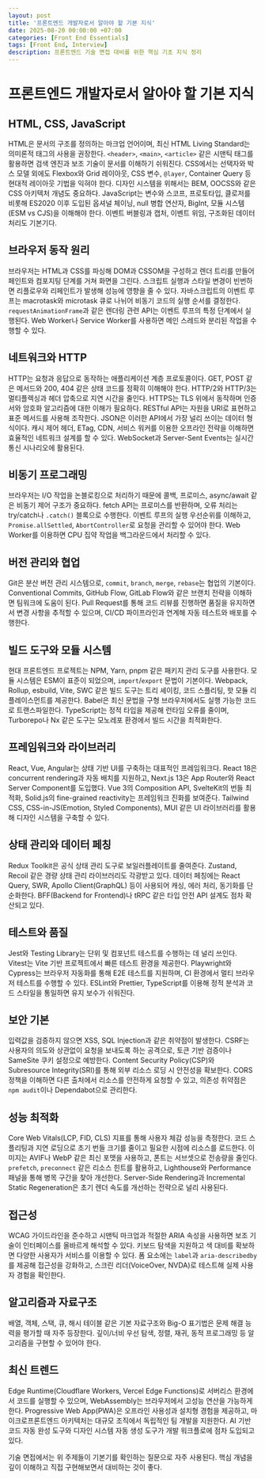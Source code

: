 ```yaml
---
layout: post
title: '프론트엔드 개발자로서 알아야 할 기본 지식'
date: 2025-08-20 00:00:00 +07:00
categories: [Front End Essentials]
tags: [Front End, Interview]
description: 프론트엔드 기술 면접 대비를 위한 핵심 기초 지식 정리
---
```


# 프론트엔드 개발자로서 알아야 할 기본 지식

## HTML, CSS, JavaScript
HTML은 문서의 구조를 정의하는 마크업 언어이며, 최신 HTML Living Standard는 의미론적 태그의 사용을 권장한다. `<header>`, `<main>`, `<article>` 같은 시맨틱 태그를 활용하면 검색 엔진과 보조 기술이 문서를 이해하기 쉬워진다.
CSS에서는 선택자와 박스 모델 외에도 Flexbox와 Grid 레이아웃, CSS 변수, `@layer`, Container Query 등 현대적 레이아웃 기법을 익혀야 한다. 디자인 시스템을 위해서는 BEM, OOCSS와 같은 CSS 아키텍처 개념도 중요하다.
JavaScript는 변수와 스코프, 프로토타입, 클로저를 비롯해 ES2020 이후 도입된 옵셔널 체이닝, null 병합 연산자, BigInt, 모듈 시스템(ESM vs CJS)을 이해해야 한다. 이벤트 버블링과 캡처, 이벤트 위임, 구조화된 데이터 처리도 기본기다.

## 브라우저 동작 원리
브라우저는 HTML과 CSS를 파싱해 DOM과 CSSOM을 구성하고 렌더 트리를 만들어 페인트와 컴포지팅 단계를 거쳐 화면을 그린다. 스크립트 실행과 스타일 변경이 빈번하면 리플로우와 리페인트가 발생해 성능에 영향을 줄 수 있다.
자바스크립트의 이벤트 루프는 macrotask와 microtask 큐로 나뉘어 비동기 코드의 실행 순서를 결정한다. `requestAnimationFrame`과 같은 렌더링 관련 API는 이벤트 루프의 특정 단계에서 실행된다. Web Worker나 Service Worker를 사용하면 메인 스레드와 분리된 작업을 수행할 수 있다.

## 네트워크와 HTTP
HTTP는 요청과 응답으로 동작하는 애플리케이션 계층 프로토콜이다. GET, POST 같은 메서드와 200, 404 같은 상태 코드를 정확히 이해해야 한다.
HTTP/2와 HTTP/3는 멀티플렉싱과 헤더 압축으로 지연 시간을 줄인다. HTTPS는 TLS 위에서 동작하며 인증서와 암호화 알고리즘에 대한 이해가 필요하다.
RESTful API는 자원을 URI로 표현하고 표준 메서드를 사용해 조작한다. JSON은 이러한 API에서 가장 널리 쓰이는 데이터 형식이다.
캐시 제어 헤더, ETag, CDN, 서비스 워커를 이용한 오프라인 전략을 이해하면 효율적인 네트워크 설계를 할 수 있다. WebSocket과 Server-Sent Events는 실시간 통신 시나리오에 활용된다.

## 비동기 프로그래밍
브라우저는 I/O 작업을 논블로킹으로 처리하기 때문에 콜백, 프로미스, async/await 같은 비동기 제어 구조가 중요하다. fetch API는 프로미스를 반환하며, 오류 처리는 try/catch나 `.catch()` 블록으로 수행한다.
이벤트 루프의 실행 우선순위를 이해하고, `Promise.allSettled`, `AbortController`로 요청을 관리할 수 있어야 한다. Web Worker를 이용하면 CPU 집약 작업을 백그라운드에서 처리할 수 있다.

## 버전 관리와 협업
Git은 분산 버전 관리 시스템으로, `commit`, `branch`, `merge`, `rebase`는 협업의 기본이다. Conventional Commits, GitHub Flow, GitLab Flow와 같은 브랜치 전략을 이해하면 팀워크에 도움이 된다.
Pull Request를 통해 코드 리뷰를 진행하면 품질을 유지하면서 변경 사항을 추적할 수 있으며, CI/CD 파이프라인과 연계해 자동 테스트와 배포를 수행한다.

## 빌드 도구와 모듈 시스템
현대 프론트엔드 프로젝트는 NPM, Yarn, pnpm 같은 패키지 관리 도구를 사용한다. 모듈 시스템은 ESM이 표준이 되었으며, `import`/`export` 문법이 기본이다.
Webpack, Rollup, esbuild, Vite, SWC 같은 빌드 도구는 트리 셰이킹, 코드 스플리팅, 핫 모듈 리플레이스먼트를 제공한다. Babel은 최신 문법을 구형 브라우저에서도 실행 가능한 코드로 트랜스파일한다.
TypeScript는 정적 타입을 제공해 런타임 오류를 줄이며, Turborepo나 Nx 같은 도구는 모노레포 환경에서 빌드 시간을 최적화한다.

## 프레임워크와 라이브러리
React, Vue, Angular는 상태 기반 UI를 구축하는 대표적인 프레임워크다. React 18은 concurrent rendering과 자동 배치를 지원하고, Next.js 13은 App Router와 React Server Component를 도입했다.
Vue 3의 Composition API, SvelteKit의 번들 최적화, Solid.js의 fine-grained reactivity는 프레임워크 진화를 보여준다. Tailwind CSS, CSS-in-JS(Emotion, Styled Components), MUI 같은 UI 라이브러리를 활용해 디자인 시스템을 구축할 수 있다.

## 상태 관리와 데이터 페칭
Redux Toolkit은 공식 상태 관리 도구로 보일러플레이트를 줄여준다. Zustand, Recoil 같은 경량 상태 관리 라이브러리도 각광받고 있다.
데이터 페칭에는 React Query, SWR, Apollo Client(GraphQL) 등이 사용되어 캐싱, 에러 처리, 동기화를 단순화한다. BFF(Backend for Frontend)나 tRPC 같은 타입 안전 API 설계도 점차 확산되고 있다.

## 테스트와 품질
Jest와 Testing Library는 단위 및 컴포넌트 테스트를 수행하는 데 널리 쓰인다. Vitest는 Vite 기반 프로젝트에서 빠른 테스트 환경을 제공한다.
Playwright와 Cypress는 브라우저 자동화를 통해 E2E 테스트를 지원하며, CI 환경에서 멀티 브라우저 테스트를 수행할 수 있다. ESLint와 Prettier, TypeScript를 이용해 정적 분석과 코드 스타일을 통일하면 유지 보수가 쉬워진다.

## 보안 기본
입력값을 검증하지 않으면 XSS, SQL Injection과 같은 취약점이 발생한다. CSRF는 사용자의 의도와 상관없이 요청을 보내도록 하는 공격으로, 토큰 기반 검증이나 SameSite 쿠키 설정으로 예방한다.
Content Security Policy(CSP)와 Subresource Integrity(SRI)를 통해 외부 리소스 로딩 시 안전성을 확보한다. CORS 정책을 이해하면 다른 출처에서 리소스를 안전하게 요청할 수 있고, 의존성 취약점은 `npm audit`이나 Dependabot으로 관리한다.

## 성능 최적화
Core Web Vitals(LCP, FID, CLS) 지표를 통해 사용자 체감 성능을 측정한다. 코드 스플리팅과 지연 로딩으로 초기 번들 크기를 줄이고 필요한 시점에 리소스를 로드한다.
이미지는 AVIF나 WebP 같은 최신 포맷을 사용하고, 폰트는 서브셋으로 전송량을 줄인다. `prefetch`, `preconnect` 같은 리소스 힌트를 활용하고, Lighthouse와 Performance 패널을 통해 병목 구간을 찾아 개선한다.
Server-Side Rendering과 Incremental Static Regeneration은 초기 렌더 속도를 개선하는 전략으로 널리 사용된다.

## 접근성
WCAG 가이드라인을 준수하고 시맨틱 마크업과 적절한 ARIA 속성을 사용하면 보조 기술이 인터페이스를 올바르게 해석할 수 있다. 키보드 탐색을 지원하고 색 대비를 확보하면 다양한 사용자가 서비스를 이용할 수 있다.
폼 요소에는 `label`과 `aria-describedby`를 제공해 접근성을 강화하고, 스크린 리더(VoiceOver, NVDA)로 테스트해 실제 사용자 경험을 확인한다.

## 알고리즘과 자료구조
배열, 객체, 스택, 큐, 해시 테이블 같은 기본 자료구조와 Big-O 표기법은 문제 해결 능력을 평가할 때 자주 등장한다. 깊이/너비 우선 탐색, 정렬, 재귀, 동적 프로그래밍 등 알고리즘을 구현할 수 있어야 한다.

## 최신 트렌드
Edge Runtime(Cloudflare Workers, Vercel Edge Functions)로 서버리스 환경에서 코드를 실행할 수 있으며, WebAssembly는 브라우저에서 고성능 연산을 가능하게 한다.
Progressive Web App(PWA)은 오프라인 사용성과 설치형 경험을 제공하고, 마이크로프론트엔드 아키텍처는 대규모 조직에서 독립적인 팀 개발을 지원한다. AI 기반 코드 자동 완성 도구와 디자인 시스템 자동 생성 도구가 개발 워크플로에 점차 도입되고 있다.

기술 면접에서는 위 주제들이 기본기를 확인하는 질문으로 자주 사용된다. 핵심 개념을 깊이 이해하고 직접 구현해보면서 대비하는 것이 좋다.
